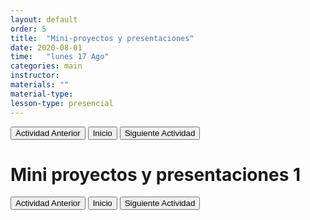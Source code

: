 ```yaml
---
layout: default
order: 5
title:  "Mini-proyectos y presentaciones"
date: 2020-08-01
time:   "lunes 17 Ago"
categories: main
instructor: 
materials: ""
material-type:
lesson-type: presencial
---
```


<a href="https://pesalerno.github.io/genetica-ago-2020/main/2020/08/01/4_herencia-2.html"><button>Actividad Anterior</button></a>		<a href="https://pesalerno.github.io/genetica-ago-2020/"><button>Inicio</button></a>    <a href="https://pesalerno.github.io/genetica-ago-2020/main/2020/08/01/6_geno-feno-1.html"><button>Siguiente Actividad</button></a>

# Mini proyectos y presentaciones 1

<a href="https://pesalerno.github.io/genetica-ago-2020/main/2020/08/01/4_herencia-2.html"><button>Actividad Anterior</button></a>		<a href="https://pesalerno.github.io/genetica-ago-2020/"><button>Inicio</button></a>    <a href="https://pesalerno.github.io/genetica-ago-2020/main/2020/08/01/6_geno-feno-1.html"><button>Siguiente Actividad</button></a>
